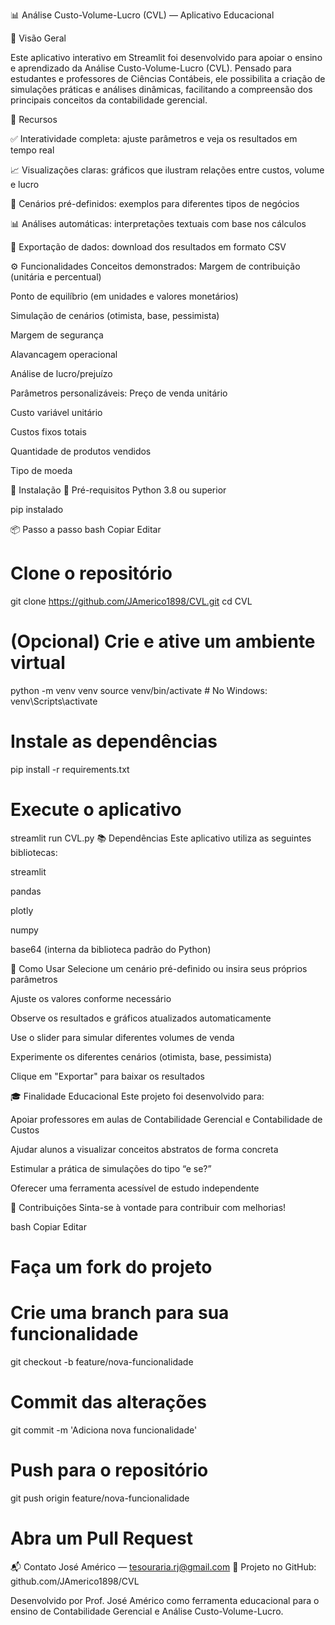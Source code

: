 📊 Análise Custo-Volume-Lucro (CVL) — Aplicativo Educacional

🧾 Visão Geral

Este aplicativo interativo em Streamlit foi desenvolvido para apoiar o ensino e aprendizado da Análise Custo-Volume-Lucro (CVL). Pensado para estudantes e professores de Ciências Contábeis, ele possibilita a criação de simulações práticas e análises dinâmicas, facilitando a compreensão dos principais conceitos da contabilidade gerencial.

🎯 Recursos

✅ Interatividade completa: ajuste parâmetros e veja os resultados em tempo real

📈 Visualizações claras: gráficos que ilustram relações entre custos, volume e lucro

🧪 Cenários pré-definidos: exemplos para diferentes tipos de negócios

📊 Análises automáticas: interpretações textuais com base nos cálculos

📁 Exportação de dados: download dos resultados em formato CSV

⚙️ Funcionalidades
Conceitos demonstrados:
Margem de contribuição (unitária e percentual)

Ponto de equilíbrio (em unidades e valores monetários)

Simulação de cenários (otimista, base, pessimista)

Margem de segurança

Alavancagem operacional

Análise de lucro/prejuízo

Parâmetros personalizáveis:
Preço de venda unitário

Custo variável unitário

Custos fixos totais

Quantidade de produtos vendidos

Tipo de moeda

🚀 Instalação
🔧 Pré-requisitos
Python 3.8 ou superior

pip instalado

📦 Passo a passo
bash
Copiar
Editar
# Clone o repositório
git clone https://github.com/JAmerico1898/CVL.git
cd CVL

# (Opcional) Crie e ative um ambiente virtual
python -m venv venv
source venv/bin/activate  # No Windows: venv\Scripts\activate

# Instale as dependências
pip install -r requirements.txt

# Execute o aplicativo
streamlit run CVL.py
📚 Dependências
Este aplicativo utiliza as seguintes bibliotecas:

streamlit

pandas

plotly

numpy

base64 (interna da biblioteca padrão do Python)

🧠 Como Usar
Selecione um cenário pré-definido ou insira seus próprios parâmetros

Ajuste os valores conforme necessário

Observe os resultados e gráficos atualizados automaticamente

Use o slider para simular diferentes volumes de venda

Experimente os diferentes cenários (otimista, base, pessimista)

Clique em "Exportar" para baixar os resultados

🎓 Finalidade Educacional
Este projeto foi desenvolvido para:

Apoiar professores em aulas de Contabilidade Gerencial e Contabilidade de Custos

Ajudar alunos a visualizar conceitos abstratos de forma concreta

Estimular a prática de simulações do tipo “e se?”

Oferecer uma ferramenta acessível de estudo independente

🤝 Contribuições
Sinta-se à vontade para contribuir com melhorias!

bash
Copiar
Editar
# Faça um fork do projeto
# Crie uma branch para sua funcionalidade
git checkout -b feature/nova-funcionalidade

# Commit das alterações
git commit -m 'Adiciona nova funcionalidade'

# Push para o repositório
git push origin feature/nova-funcionalidade

# Abra um Pull Request
📬 Contato
José Américo — tesouraria.rj@gmail.com
🔗 Projeto no GitHub: github.com/JAmerico1898/CVL

Desenvolvido por Prof. José Américo como ferramenta educacional para o ensino de Contabilidade Gerencial e Análise Custo-Volume-Lucro.
